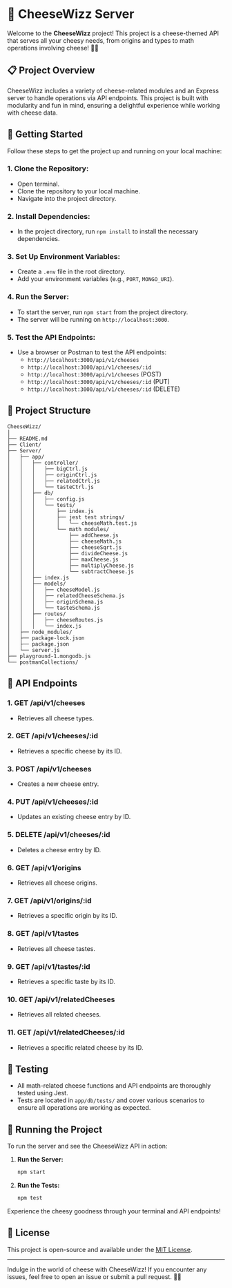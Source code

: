 # 🧀 CheeseWizz Server

Welcome to the **CheeseWizz** project! This project is a cheese-themed API that serves all your cheesy needs, from origins and types to math operations involving cheese! 🍕🧀

## 📋 Project Overview

CheeseWizz includes a variety of cheese-related modules and an Express server to handle operations via API endpoints. This project is built with modularity and fun in mind, ensuring a delightful experience while working with cheese data.

## 🔧 Getting Started

Follow these steps to get the project up and running on your local machine:

### 1. **Clone the Repository:**
   - Open terminal.
   - Clone the repository to your local machine.
   - Navigate into the project directory.

### 2. **Install Dependencies:**
   - In the project directory, run `npm install` to install the necessary dependencies.

### 3. **Set Up Environment Variables:**
   - Create a `.env` file in the root directory.
   - Add your environment variables (e.g., `PORT`, `MONGO_URI`).

### 4. **Run the Server:**
   - To start the server, run `npm start` from the project directory.
   - The server will be running on `http://localhost:3000`.

### 5. **Test the API Endpoints:**
   - Use a browser or Postman to test the API endpoints:
     - `http://localhost:3000/api/v1/cheeses`
     - `http://localhost:3000/api/v1/cheeses/:id`
     - `http://localhost:3000/api/v1/cheeses` (POST)
     - `http://localhost:3000/api/v1/cheeses/:id` (PUT)
     - `http://localhost:3000/api/v1/cheeses/:id` (DELETE)

## 📂 Project Structure

```
CheeseWizz/
│
├── README.md
├── Client/
├── Server/
│   ├── app/
│   │   ├── controller/
│   │   │   ├── bigCtrl.js
│   │   │   ├── originCtrl.js
│   │   │   ├── relatedCtrl.js
│   │   │   └── tasteCtrl.js
│   │   ├── db/
│   │   │   ├── config.js
│   │   │   └── tests/
│   │   │       ├── index.js
│   │   │       ├── jest test strings/
│   │   │       │   └── cheeseMath.test.js
│   │   │       └── math modules/
│   │   │           ├── addCheese.js
│   │   │           ├── cheeseMath.js
│   │   │           ├── cheeseSqrt.js
│   │   │           ├── divideCheese.js
│   │   │           ├── maxCheese.js
│   │   │           ├── multiplyCheese.js
│   │   │           └── subtractCheese.js
│   │   ├── index.js
│   │   ├── models/
│   │   │   ├── cheeseModel.js
│   │   │   ├── relatedCheeseSchema.js
│   │   │   ├── originSchema.js
│   │   │   └── tasteSchema.js
│   │   ├── routes/
│   │   │   ├── cheeseRoutes.js
│   │   │   └── index.js
│   ├── node_modules/
│   ├── package-lock.json
│   ├── package.json
│   └── server.js
├── playground-1.mongodb.js
└── postmanCollections/
```

## 🧀 API Endpoints

### 1. **GET /api/v1/cheeses**
   - Retrieves all cheese types.

### 2. **GET /api/v1/cheeses/:id**
   - Retrieves a specific cheese by its ID.

### 3. **POST /api/v1/cheeses**
   - Creates a new cheese entry.

### 4. **PUT /api/v1/cheeses/:id**
   - Updates an existing cheese entry by ID.

### 5. **DELETE /api/v1/cheeses/:id**
   - Deletes a cheese entry by ID.

### 6. **GET /api/v1/origins**
   - Retrieves all cheese origins.

### 7. **GET /api/v1/origins/:id**
   - Retrieves a specific origin by its ID.

### 8. **GET /api/v1/tastes**
   - Retrieves all cheese tastes.

### 9. **GET /api/v1/tastes/:id**
   - Retrieves a specific taste by its ID.

### 10. **GET /api/v1/relatedCheeses**
   - Retrieves all related cheeses.

### 11. **GET /api/v1/relatedCheeses/:id**
   - Retrieves a specific related cheese by its ID.

## 🧪 Testing

- All math-related cheese functions and API endpoints are thoroughly tested using Jest.
- Tests are located in `app/db/tests/` and cover various scenarios to ensure all operations are working as expected.

## 🚀 Running the Project

To run the server and see the CheeseWizz API in action:

1. **Run the Server:**
   ```bash
   npm start
   ```
2. **Run the Tests:**
   ```bash
   npm test
   ```

Experience the cheesy goodness through your terminal and API endpoints!

## 📄 License

This project is open-source and available under the [MIT License](LICENSE).

---

Indulge in the world of cheese with CheeseWizz! If you encounter any issues, feel free to open an issue or submit a pull request. 🧀✨